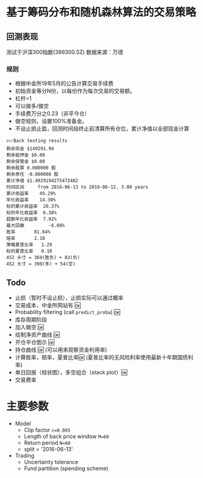 # 基于筹码分布和随机森林算法的交易策略

## 回测表现
测试于沪深300指数(399300.SZ) 数据来源：万德

### 规则
- 根据中金所19年5月的公告计算交易手续费
- 初始资金等分N份，以每份作为每次交易的交易额。
- 杠杆=1
- 可以做多/做空
- 手续费万分之0.23（非平今仓）
- 做空规则，设置100%准备金。
- 不设止损止盈，回测时间段终止前清算所有仓位，累计净值以全部现金计算
```
>📈Back testing results
剩余现金 $149291.94
剩余抵押金 $0.00
剩余保管金 $0.00
剩余股票 0.000000 股
剩余责任 -0.000000 股
累计净值 $1.4929194275472482
时间区间	 from 2016-06-13 to 2019-06-12, 3.00 years
累计收益率	 49.29%
年化收益率	 14.30%
标的累计收益率	 20.37%
标的年化收益率	 6.38%
超额年化收益率	 7.92%
最大回撤		 -6.08%
胜率		 81.64%
赔率		 2.18
策略夏普比率	 1.29
标的夏普比率	 0.10
452 头寸 = 369(胜负) + 83(负)
452 头寸 = 398(多) + 54(空)
```

## Todo
- 止损（暂时不设止损），止损实际可以通过概率
- 交易成本，中金所网站有 🆗
- Probability filtering (call `predict_proba`) 🆗
- 库存周期阶段
- 加入做空 🆗
- 绘制净资产曲线 🆗
- 开仓平仓图示 🆗
- 持仓曲线 🆗 (可以用来观察资金利用率)
- 计算胜率，赔率，夏普比率🆗 (夏普比率的无风险利率使用最新十年期国债利率)
- 单日回报（柱状图），多空组合（stack plot）🆗
- 交易费率

# 主要参数

- Model
    - Clip factor `c=0.005`
    - Length of back price window `M=60`
    - Return period `N=60`
    - split = '2016-06-13'
- Trading
    - Uncertainty tolerance
    - Fund partition (spending scheme)
    